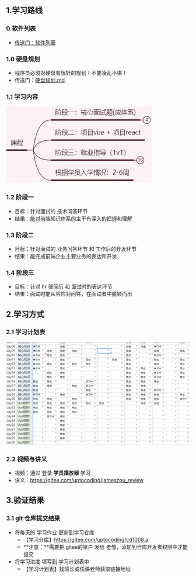 ## 1.学习路线

### 0.软件列表

+ [传送门：软件列表](https://gitee.com/uptocoding/softwarelist)

### 1.0 硬盘规划

+ 程序员必须对硬盘有很好的规划！不要凌乱不堪！
+ 传送门：[硬盘规划.md](./00硬盘规划.md)

### 1.1 学习内容

![image-20220422130400041](assets/image-20220422130400041.png)

### 1.2 阶段一

+ 目标：针对面试的 技术问答环节
+ 结果：能对前端知识体系的主干有深入的把握和理解

### 1.3 阶段二

+ 目标：针对面试的 业务问答环节 和 工作后的开发环节
+ 结果：能完成前端企业主要业务的表达和开发

### 1.4 阶段三

+ 目标：针对 hr 筛简历 和 面试时的表达环节
+ 结果：面试时能从容应对问答，在面试者中脱颖而出

## 2.学习方式

### 2.1 学习计划表

![image-20220422132712742](assets/image-20220422132712742.png)

### 2.2 视频与讲义

+ 视频：通过 登录 **学员播放器** 学习
+ 讲义：https://gitee.com/uptocoding/jameszou_review

## 3.验证结果

### 3.1 git 仓库提交结果

+ 将每天的 学习作业 更新到学习仓库
  + 【学习仓库】https://gitee.com/uptocoding/cd1008.a
  + **注意：**需要把 gitee的账户 发给 老邹，添加到仓库开发者权限中才能提交
+ 将学习进度 填写到 学习计划表中
  + 【学习计划表】找班长或任课老师获取链接地址

